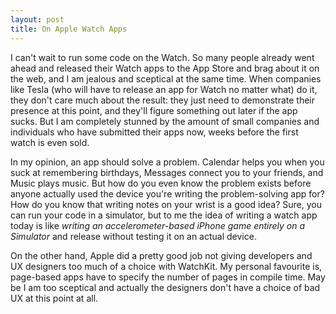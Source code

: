 ```yaml
---
layout: post
title: On Apple Watch Apps
---
```


I can't wait to run some code on the Watch. So many people already went ahead and released their Watch apps to the App Store and brag about it on the web, and I am jealous and sceptical at the same time. When companies like Tesla (who will have to release an app for Watch no matter what) do it, they don't care much about the result: they just need to demonstrate their presence at this point, and they'll figure something out later if the app sucks. But I am completely stunned by the amount of small companies and individuals who have submitted their apps now, weeks before the first watch is even sold.

In my opinion, an app should solve a problem. Calendar helps you when you suck at remembering birthdays, Messages connect you to your friends, and Music plays music. But how do you even know the problem exists before anyone actually used the device you're writing the problem-solving app for? How do you know that writing notes on your wrist is a good idea? Sure, you can run your code in a simulator, but to me the idea of writing a watch app today is like *writing an accelerometer-based iPhone game entirely on a Simulator* and release without testing it on an actual device. 

On the other hand, Apple did a pretty good job not giving developers and UX designers too much of a choice with WatchKit. My personal favourite is, page-based apps have to specify the number of pages in compile time. May be I am too sceptical and actually the designers don't have a choice of bad UX at this point at all. 

